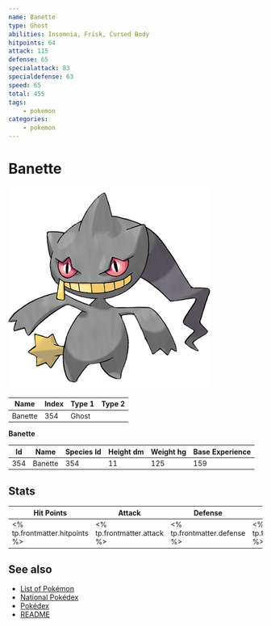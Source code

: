 ```yaml
---
name: Banette
type: Ghost
abilities: Insomnia, Frisk, Cursed Body
hitpoints: 64
attack: 115
defense: 65
specialattack: 83
specialdefense: 63
speed: 65
total: 455
tags:
    - pokemon
categories:
    - pokemon
---
```


# Banette


![Banette](images/354.png)

| **Name** | **Index** | **Type 1** | **Type 2** |
|----|----|----|----|
| Banette | 354 | Ghost  |  |

**Banette** 




| **Id** | **Name** | **Species Id** | **Height dm** | **Weight hg** | **Base Experience** |
|--------|----------|----------------|------------|------------|---------------------|
| 354 | Banette | 354 | 11 | 125 | 159 |



## Stats

| **Hit Points** | **Attack** | **Defense** | **Special Attack** | **Special Defense** | **Speed** | **Total** |
|----------------|------------|-------------|--------------------|---------------------|-----------|-----------|
| <% tp.frontmatter.hitpoints %> | <% tp.frontmatter.attack %> | <% tp.frontmatter.defense %> | <% tp.frontmatter.specialattack %> | <% tp.frontmatter.specialdefense %> | <% tp.frontmatter.speed %> | <% tp.frontmatter.total %> |

## See also

- [List of Pokémon](../pokemon.md)
- [National Pokédex](../national_pokedex.md)
- [Pokédex](../pokedex.md)
- [README](../README.md)
